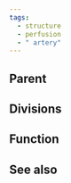 ```yaml
---
tags:
  - structure
  - perfusion
  - " artery"
---
```


## Parent



## Divisions



## Function




## See also

